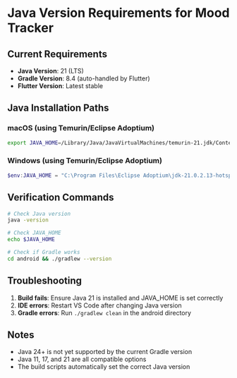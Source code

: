 # Java Version Requirements for Mood Tracker

## Current Requirements
- **Java Version**: 21 (LTS)
- **Gradle Version**: 8.4 (auto-handled by Flutter)
- **Flutter Version**: Latest stable

## Java Installation Paths

### macOS (using Temurin/Eclipse Adoptium)
```bash
export JAVA_HOME=/Library/Java/JavaVirtualMachines/temurin-21.jdk/Contents/Home
```

### Windows (using Temurin/Eclipse Adoptium)
```powershell
$env:JAVA_HOME = "C:\Program Files\Eclipse Adoptium\jdk-21.0.2.13-hotspot"
```

## Verification Commands
```bash
# Check Java version
java -version

# Check JAVA_HOME
echo $JAVA_HOME

# Check if Gradle works
cd android && ./gradlew --version
```

## Troubleshooting
1. **Build fails**: Ensure Java 21 is installed and JAVA_HOME is set correctly
2. **IDE errors**: Restart VS Code after changing Java version
3. **Gradle errors**: Run `./gradlew clean` in the android directory

## Notes
- Java 24+ is not yet supported by the current Gradle version
- Java 11, 17, and 21 are all compatible options
- The build scripts automatically set the correct Java version
